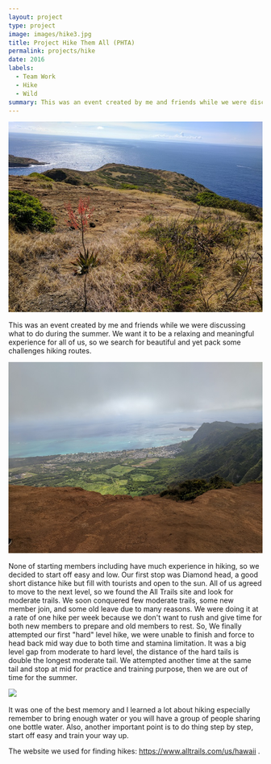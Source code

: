 ```yaml
---
layout: project
type: project
image: images/hike3.jpg
title: Project Hike Them All (PHTA)
permalink: projects/hike
date: 2016
labels:
  - Team Work	
  - Hike
  - Wild
summary: This was an event created by me and friends while we were discussing what to do during the summer. We want it to be a relaxing and meaningful experience for all of us.
---
```


<img class="h1" src="/images/hike11.jpg">

This was an event created by me and friends while we were discussing what to do during the summer. We want it to be a relaxing and meaningful experience for all of us, so we search for beautiful and yet pack some challenges hiking routes.

<img class="h2" src="/images/hike22.jpg">

None of starting members including have much experience in hiking, so we decided to start off easy and low. Our first stop was Diamond head, a good short distance hike but fill with tourists and open to the sun. All of us agreed to move to the next level, so we found the All Trails site and look for moderate trails. We soon conquered few moderate trails, some new member join, and some old leave due to many reasons. We were doing it at a rate of one hike per week because we don't want to rush and give time for both new members to prepare and old members to rest. So, We finally attempted our first "hard" level hike, we were unable to finish and force to head back mid way due to both time and stamina limitation. It was a big level gap from moderate to hard level, the distance of the hard tails is double the longest moderate tail. We attempted another time at the same tail and stop at mid for practice and training purpose, then we are out of time for the summer. 

<img class="h4" src="/images/hike4.jpg">

It was one of the best memory and I learned a lot about hiking especially remember to bring enough water or you will have a group of people sharing one bottle water. Also, another important point is to do thing step by step, start off easy and train your way up. 


The website we used for finding hikes: https://www.alltrails.com/us/hawaii .
